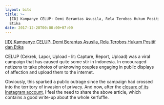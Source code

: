 ```yaml
---
layout: bits
title: >-
  [ID] Kampanye CELUP: Demi Berantas Asusila, Rela Terobos Hukum Positif dan
  Etika
date: 2017-12-28T00:00:00+07:00
---
```


[[ID] Kampanye CELUP: Demi Berantas Asusila, Rela Terobos Hukum Positif dan Etika](http://www.plasticdeath.com/2017/12/kampanye-celup-demi-berantas-asusila.html)

CELUP (Cekrek, Lapor, Upload - lit: Capture, Report, Upload) was a viral campaign that has caused quite some stir in Indonesia. In encouraged netizens to take photos of unknowing couples engaging in public displays of affection and upload them to the internet.

Obviously, this sparked a public outrage since the campaign had crossed into the territory of invasion of privacy. And now, after the [closure of its Instagram account](http://www.thejakartapost.com/life/2017/12/28/viral-campaign-celup-closes-instagram-account.html), I feel the need to share the above article, which contains a good write-up about the whole kerfuffle.
